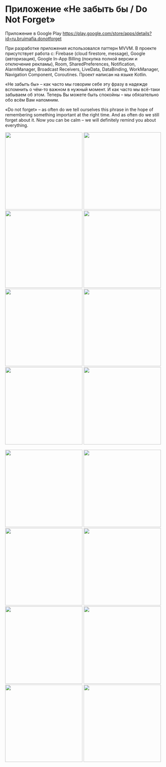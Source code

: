 # Приложение «Не забыть бы / Do Not Forget»
Приложение в Google Play https://play.google.com/store/apps/details?id=ru.bruimafia.donotforget

При разработке приложения использовался паттерн MVVM. В проекте присутствует работа с: Firebase (cloud firestore, message), Google (авторизация), Google In-App Billing (покупка полной версии и отключение рекламы), Room, SharedPreferences, Notification, AlarmManager, Broadcast Receivers, LiveData, DataBinding, WorkManager, Navigation Component, Coroutines. Проект написан на языке Kotlin.

«Не забыть бы» – как часто мы говорим себе эту фразу в надежде вспомнить о чём-то важном в нужный момент. И как часто мы всё-таки забываем об этом. Теперь Вы можете быть спокойны – мы обязательно обо всём Вам напомним.

«Do not forget» – as often do we tell ourselves this phrase in the hope of remembering something important at the right time. And as often do we still forget about it. Now you can be calm – we will definitely remind you about everything.

<img src="/design/AppMockUp Screenshots rus/Google Pixel 3 XL (1480x2960)/Google Pixel 3 XL Screenshot 0.png" width="250"> <img src="/design/AppMockUp Screenshots rus/Google Pixel 3 XL (1480x2960)/Google Pixel 3 XL Screenshot 1.png" width="250"> <img src="/design/AppMockUp Screenshots rus/Google Pixel 3 XL (1480x2960)/Google Pixel 3 XL Screenshot 2.png" width="250"> <img src="/design/AppMockUp Screenshots rus/Google Pixel 3 XL (1480x2960)/Google Pixel 3 XL Screenshot 3.png" width="250"> <img src="/design/AppMockUp Screenshots rus/Google Pixel 3 XL (1480x2960)/Google Pixel 3 XL Screenshot 4.png" width="250"> <img src="/design/AppMockUp Screenshots rus/Google Pixel 3 XL (1480x2960)/Google Pixel 3 XL Screenshot 5.png" width="250"> <img src="/design/AppMockUp Screenshots rus/Google Pixel 3 XL (1480x2960)/Google Pixel 3 XL Screenshot 6.png" width="250"> <img src="/design/AppMockUp Screenshots rus/Google Pixel 3 XL (1480x2960)/Google Pixel 3 XL Screenshot 7.png" width="250">

<img src="/design/AppMockUp Screenshots eng/Google Pixel 3 XL (1480x2960)/Google Pixel 3 XL Screenshot 0.png" width="250"> <img src="/design/AppMockUp Screenshots eng/Google Pixel 3 XL (1480x2960)/Google Pixel 3 XL Screenshot 1.png" width="250"> <img src="/design/AppMockUp Screenshots eng/Google Pixel 3 XL (1480x2960)/Google Pixel 3 XL Screenshot 2.png" width="250"> <img src="/design/AppMockUp Screenshots eng/Google Pixel 3 XL (1480x2960)/Google Pixel 3 XL Screenshot 3.png" width="250"> <img src="/design/AppMockUp Screenshots eng/Google Pixel 3 XL (1480x2960)/Google Pixel 3 XL Screenshot 4.png" width="250"> <img src="/design/AppMockUp Screenshots eng/Google Pixel 3 XL (1480x2960)/Google Pixel 3 XL Screenshot 5.png" width="250"> <img src="/design/AppMockUp Screenshots eng/Google Pixel 3 XL (1480x2960)/Google Pixel 3 XL Screenshot 6.png" width="250"> <img src="/design/AppMockUp Screenshots eng/Google Pixel 3 XL (1480x2960)/Google Pixel 3 XL Screenshot 7.png" width="250">